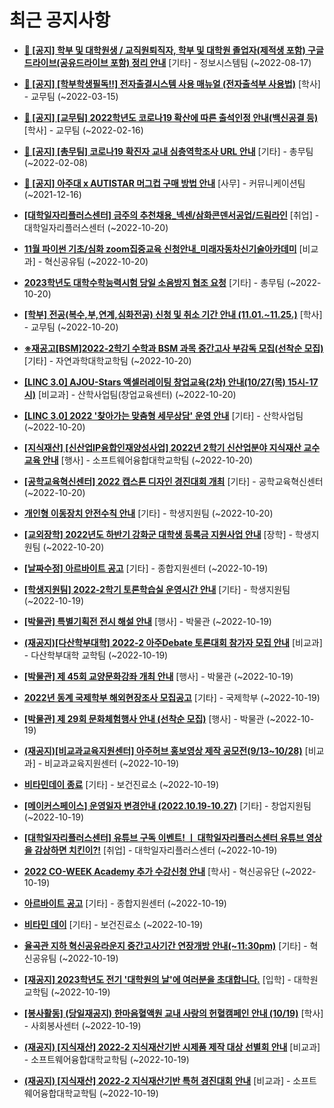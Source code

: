 # 최근 공지사항

* **[📌 [공지] 학부 및 대학원생 / 교직원퇴직자, 학부 및 대학원 졸업자(제적생 포함) 구글드라이브(공유드라이브 포함) 정리 안내](http://ajou.ac.kr/kr/ajou/notice.do?mode=view&amp;articleNo=202858&amp;article.offset=0&amp;articleLimit=30)**
 [기타] - 정보시스템팀 (~2022-08-17)

* **[📌 [공지] [학부학생필독!!] 전자출결시스템 사용 매뉴얼 (전자출석부 사용법)](http://ajou.ac.kr/kr/ajou/notice.do?mode=view&amp;articleNo=192571&amp;article.offset=0&amp;articleLimit=30)**
 [학사] - 교무팀 (~2022-03-15)

* **[📌 [공지] [교무팀] 2022학년도 코로나19 확산에 따른 출석인정 안내(백신공결 등)](http://ajou.ac.kr/kr/ajou/notice.do?mode=view&amp;articleNo=180913&amp;article.offset=0&amp;articleLimit=30)**
 [학사] - 교무팀 (~2022-02-16)

* **[📌 [공지] [총무팀] 코로나19 확진자 교내 심층역학조사 URL 안내](http://ajou.ac.kr/kr/ajou/notice.do?mode=view&amp;articleNo=180493&amp;article.offset=0&amp;articleLimit=30)**
 [기타] - 총무팀 (~2022-02-08)

* **[📌 [공지] 아주대 x AUTISTAR 머그컵 구매 방법 안내](http://ajou.ac.kr/kr/ajou/notice.do?mode=view&amp;articleNo=147976&amp;article.offset=0&amp;articleLimit=30)**
 [사무] - 커뮤니케이션팀 (~2021-12-16)

* **[[대학일자리플러스센터] 금주의 추천채용_넥센/삼화콘덴서공업/드림라인](http://ajou.ac.kr/kr/ajou/notice.do?mode=view&amp;articleNo=205323&amp;article.offset=0&amp;articleLimit=30)**
 [취업] - 대학일자리플러스센터 (~2022-10-20)

* **[11월 파이썬 기초/심화 zoom집중교육 신청안내_미래자동차신기술아카데미](http://ajou.ac.kr/kr/ajou/notice.do?mode=view&amp;articleNo=205317&amp;article.offset=0&amp;articleLimit=30)**
 [비교과] - 혁신공유팀 (~2022-10-20)

* **[2023학년도 대학수학능력시험 당일 소음방지 협조 요청](http://ajou.ac.kr/kr/ajou/notice.do?mode=view&amp;articleNo=205298&amp;article.offset=0&amp;articleLimit=30)**
 [기타] - 총무팀 (~2022-10-20)

* **[[학부] 전공(복수,부,연계,심화전공) 신청 및 취소 기간 안내 (11.01.~11.25.)](http://ajou.ac.kr/kr/ajou/notice.do?mode=view&amp;articleNo=205295&amp;article.offset=0&amp;articleLimit=30)**
 [학사] - 교무팀 (~2022-10-20)

* **[※재공고[BSM]2022-2학기 수학과 BSM 과목 중간고사 부감독 모집(선착순 모집)](http://ajou.ac.kr/kr/ajou/notice.do?mode=view&amp;articleNo=205285&amp;article.offset=0&amp;articleLimit=30)**
 [기타] - 자연과학대학교학팀 (~2022-10-20)

* **[[LINC 3.0] AJOU-Stars 액셀러레이팅 창업교육(2차) 안내(10/27(목) 15시-17시)](http://ajou.ac.kr/kr/ajou/notice.do?mode=view&amp;articleNo=205279&amp;article.offset=0&amp;articleLimit=30)**
 [비교과] - 산학사업팀(창업교육센터) (~2022-10-20)

* **[[LINC 3.0] 2022 &#x27;찾아가는 맞춤형 세무상담&#x27; 운영 안내](http://ajou.ac.kr/kr/ajou/notice.do?mode=view&amp;articleNo=205276&amp;article.offset=0&amp;articleLimit=30)**
 [기타] - 산학사업팀 (~2022-10-20)

* **[[지식재산] [신산업IP융합인재양성사업] 2022년 2학기 신산업분야 지식재산 교수교육 안내](http://ajou.ac.kr/kr/ajou/notice.do?mode=view&amp;articleNo=205272&amp;article.offset=0&amp;articleLimit=30)**
 [행사] - 소프트웨어융합대학교학팀 (~2022-10-20)

* **[[공학교육혁신센터] 2022 캡스톤 디자인 경진대회 개최](http://ajou.ac.kr/kr/ajou/notice.do?mode=view&amp;articleNo=205271&amp;article.offset=0&amp;articleLimit=30)**
 [기타] - 공학교육혁신센터 (~2022-10-20)

* **[개인형 이동장치 안전수칙 안내](http://ajou.ac.kr/kr/ajou/notice.do?mode=view&amp;articleNo=205264&amp;article.offset=0&amp;articleLimit=30)**
 [기타] - 학생지원팀 (~2022-10-20)

* **[[교외장학] 2022년도 하반기 강화군 대학생 등록금 지원사업 안내](http://ajou.ac.kr/kr/ajou/notice.do?mode=view&amp;articleNo=205262&amp;article.offset=0&amp;articleLimit=30)**
 [장학] - 학생지원팀 (~2022-10-20)

* **[[날짜수정] 아르바이트 공고](http://ajou.ac.kr/kr/ajou/notice.do?mode=view&amp;articleNo=205256&amp;article.offset=0&amp;articleLimit=30)**
 [기타] - 종합지원센터 (~2022-10-19)

* **[[학생지원팀] 2022-2학기 토론학습실 운영시간 안내](http://ajou.ac.kr/kr/ajou/notice.do?mode=view&amp;articleNo=205249&amp;article.offset=0&amp;articleLimit=30)**
 [기타] - 학생지원팀 (~2022-10-19)

* **[[박물관] 특별기획전 전시 해설 안내](http://ajou.ac.kr/kr/ajou/notice.do?mode=view&amp;articleNo=205235&amp;article.offset=0&amp;articleLimit=30)**
 [행사] - 박물관 (~2022-10-19)

* **[(재공지)[다산학부대학] 2022-2 아주Debate 토론대회 참가자 모집 안내](http://ajou.ac.kr/kr/ajou/notice.do?mode=view&amp;articleNo=205234&amp;article.offset=0&amp;articleLimit=30)**
 [비교과] - 다산학부대학 교학팀 (~2022-10-19)

* **[[박물관] 제 45회 교양문화강좌 개최 안내](http://ajou.ac.kr/kr/ajou/notice.do?mode=view&amp;articleNo=205233&amp;article.offset=0&amp;articleLimit=30)**
 [행사] - 박물관 (~2022-10-19)

* **[2022년 동계 국제학부 해외현장조사 모집공고](http://ajou.ac.kr/kr/ajou/notice.do?mode=view&amp;articleNo=205230&amp;article.offset=0&amp;articleLimit=30)**
 [기타] - 국제학부 (~2022-10-19)

* **[[박물관] 제 29회 문화체험행사 안내 (선착순 모집)](http://ajou.ac.kr/kr/ajou/notice.do?mode=view&amp;articleNo=205227&amp;article.offset=0&amp;articleLimit=30)**
 [행사] - 박물관 (~2022-10-19)

* **[(재공지)[비교과교육지원센터] 아주허브 홍보영상 제작 공모전(9/13~10/28)](http://ajou.ac.kr/kr/ajou/notice.do?mode=view&amp;articleNo=205224&amp;article.offset=0&amp;articleLimit=30)**
 [비교과] - 비교과교육지원센터 (~2022-10-19)

* **[비타민데이 종료](http://ajou.ac.kr/kr/ajou/notice.do?mode=view&amp;articleNo=205223&amp;article.offset=0&amp;articleLimit=30)**
 [기타] - 보건진료소 (~2022-10-19)

* **[[메이커스페이스] 운영일자 변경안내 (2022.10.19-10.27)](http://ajou.ac.kr/kr/ajou/notice.do?mode=view&amp;articleNo=205219&amp;article.offset=0&amp;articleLimit=30)**
 [기타] - 창업지원팀 (~2022-10-19)

* **[[대학일자리플러스센터] 유튜브 구독 이벤트! ㅣ 대학일자리플러스센터 유튜브 영상을 감상하면 치킨이?!](http://ajou.ac.kr/kr/ajou/notice.do?mode=view&amp;articleNo=205216&amp;article.offset=0&amp;articleLimit=30)**
 [취업] - 대학일자리플러스센터 (~2022-10-19)

* **[2022 CO-WEEK Academy 추가 수강신청 안내](http://ajou.ac.kr/kr/ajou/notice.do?mode=view&amp;articleNo=205213&amp;article.offset=0&amp;articleLimit=30)**
 [학사] - 혁신공유단 (~2022-10-19)

* **[아르바이트 공고](http://ajou.ac.kr/kr/ajou/notice.do?mode=view&amp;articleNo=205212&amp;article.offset=0&amp;articleLimit=30)**
 [기타] - 종합지원센터 (~2022-10-19)

* **[비타민 데이](http://ajou.ac.kr/kr/ajou/notice.do?mode=view&amp;articleNo=205209&amp;article.offset=0&amp;articleLimit=30)**
 [기타] - 보건진료소 (~2022-10-19)

* **[율곡관 지하 혁신공유라운지 중간고사기간 연장개방 안내(~11:30pm)](http://ajou.ac.kr/kr/ajou/notice.do?mode=view&amp;articleNo=205207&amp;article.offset=0&amp;articleLimit=30)**
 [기타] - 혁신공유팀 (~2022-10-19)

* **[[재공지] 2023학년도 전기 &#x27;대학원의 날&#x27;에 여러분을 초대합니다.](http://ajou.ac.kr/kr/ajou/notice.do?mode=view&amp;articleNo=205206&amp;article.offset=0&amp;articleLimit=30)**
 [입학] - 대학원교학팀 (~2022-10-19)

* **[[봉사활동] (당일재공지) 한마음혈액원 교내 사랑의 헌혈캠페인 안내 (10/19)](http://ajou.ac.kr/kr/ajou/notice.do?mode=view&amp;articleNo=205205&amp;article.offset=0&amp;articleLimit=30)**
 [학사] - 사회봉사센터 (~2022-10-19)

* **[(재공지) [지식재산] 2022-2 지식재산기반 시제품 제작 대상 선별회 안내](http://ajou.ac.kr/kr/ajou/notice.do?mode=view&amp;articleNo=205203&amp;article.offset=0&amp;articleLimit=30)**
 [비교과] - 소프트웨어융합대학교학팀 (~2022-10-19)

* **[(재공지) [지식재산] 2022-2 지식재산기반 특허 경진대회 안내](http://ajou.ac.kr/kr/ajou/notice.do?mode=view&amp;articleNo=205202&amp;article.offset=0&amp;articleLimit=30)**
 [비교과] - 소프트웨어융합대학교학팀 (~2022-10-19)
